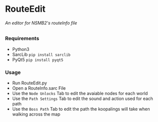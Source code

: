 # RouteEdit
###### An editor for NSMB2's routeInfo file

### Requirements
* Python3
* SarcLib `pip install sarclib`
* PyQt5 `pip install pyqt5`
### Usage
* Run RouteEdit.py
* Open a RouteInfo.sarc File
* Use the `Node Unlocks` Tab to edit the avaiable nodes for each world
* Use the `Path Settings` Tab to edit the sound and action used for each path
* Use the `Boss Path` Tab to edit the path the koopalings will take when walking across the map


